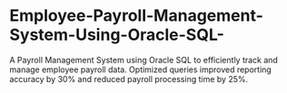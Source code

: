 # Employee-Payroll-Management-System-Using-Oracle-SQL-
A Payroll Management System using Oracle SQL to efficiently track and manage employee payroll data. Optimized queries improved reporting accuracy by 30% and reduced payroll processing time by 25%.
